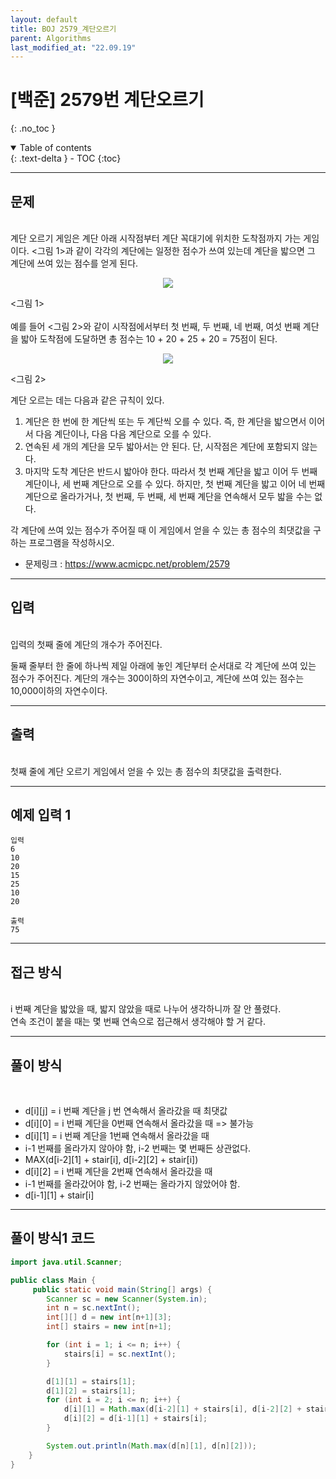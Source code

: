 ```yaml
---
layout: default
title: BOJ 2579_계단오르기
parent: Algorithms
last_modified_at: "22.09.19"
---
```


# [백준] 2579번 계단오르기
{: .no_toc }

<details open markdown="block">
  <summary>
    Table of contents
  </summary>
  {: .text-delta }
- TOC
{:toc}
</details>

---
## 문제
<br>
계단 오르기 게임은 계단 아래 시작점부터 계단 꼭대기에 위치한 도착점까지 가는 게임이다. <그림 1>과 같이 각각의 계단에는 일정한 점수가 쓰여 있는데 계단을 밟으면 그 계단에 쓰여 있는 점수를 얻게 된다.


<p align="center"><img src="https://upload.acmicpc.net/7177ea45-aa8d-4724-b256-7b84832c9b97/-/preview/"></p>
<그림 1>
<br><br>
예를 들어 <그림 2>와 같이 시작점에서부터 첫 번째, 두 번째, 네 번째, 여섯 번째 계단을 밟아 도착점에 도달하면 총 점수는 10 + 20 + 25 + 20 = 75점이 된다.


<p align="center"><img src="https://upload.acmicpc.net/f00b6121-1c25-492e-9bc0-d96377c586b0/-/preview/"></p>
<그림 2>

계단 오르는 데는 다음과 같은 규칙이 있다.

1. 계단은 한 번에 한 계단씩 또는 두 계단씩 오를 수 있다. 즉, 한 계단을 밟으면서 이어서 다음 계단이나, 다음 다음 계단으로 오를 수 있다.
2. 연속된 세 개의 계단을 모두 밟아서는 안 된다. 단, 시작점은 계단에 포함되지 않는다.
3. 마지막 도착 계단은 반드시 밟아야 한다.
따라서 첫 번째 계단을 밟고 이어 두 번째 계단이나, 세 번째 계단으로 오를 수 있다. 하지만, 첫 번째 계단을 밟고 이어 네 번째 계단으로 올라가거나, 첫 번째, 두 번째, 세 번째 계단을 연속해서 모두 밟을 수는 없다.

각 계단에 쓰여 있는 점수가 주어질 때 이 게임에서 얻을 수 있는 총 점수의 최댓값을 구하는 프로그램을 작성하시오.


- 문제링크 :
<a href="https://www.acmicpc.net/problem/2579">https://www.acmicpc.net/problem/2579
</a>

---
## 입력
<br>
입력의 첫째 줄에 계단의 개수가 주어진다.

둘째 줄부터 한 줄에 하나씩 제일 아래에 놓인 계단부터 순서대로 각 계단에 쓰여 있는 점수가 주어진다. 계단의 개수는 300이하의 자연수이고, 계단에 쓰여 있는 점수는 10,000이하의 자연수이다.

---
## 출력
<br>
첫째 줄에 계단 오르기 게임에서 얻을 수 있는 총 점수의 최댓값을 출력한다.

---
## 예제 입력 1

```
입력
6
10
20
15
25
10
20

출력
75
```

---
## 접근 방식
<br>
i 번째 계단을 밟았을 때, 밟지 않았을 때로 나누어 생각하니까 잘 안 풀렸다. <br>
연속 조건이 붙을 때는 몇 번째 연속으로 접근해서 생각해야 할 거 같다.

---
## 풀이 방식
<br>

- d[i][j] = i 번째 계단을 j 번 연속해서 올라갔을 때 최댓값
- d[i][0] = i 번째 계단을 0번째 연속해서 올라갔을 때 => 불가능
- d[i][1] = i 번째 계단을 1번째 연속해서 올라갔을 때
- i-1 번째를 올라가지 않아야 함, i-2 번째는 몇 번째든 상관없다.
- MAX(d[i-2][1] + stair[i], d[i-2][2] + stair[i])
- d[i][2] = i 번째 계단을 2번째 연속해서 올라갔을 때
- i-1 번째를 올라갔어야 함, i-2 번째는 올라가지 않았어야 함.
- d[i-1][1] + stair[i]

---

## 풀이 방식1 코드
```java
import java.util.Scanner;

public class Main {
     public static void main(String[] args) {
        Scanner sc = new Scanner(System.in);
        int n = sc.nextInt();
        int[][] d = new int[n+1][3];
        int[] stairs = new int[n+1];

        for (int i = 1; i <= n; i++) {
            stairs[i] = sc.nextInt();
        }

        d[1][1] = stairs[1];
        d[1][2] = stairs[1];
        for (int i = 2; i <= n; i++) {
            d[i][1] = Math.max(d[i-2][1] + stairs[i], d[i-2][2] + stairs[i]);
            d[i][2] = d[i-1][1] + stairs[i];
        }

        System.out.println(Math.max(d[n][1], d[n][2]));
    }
}
```
